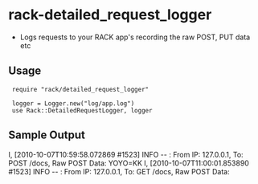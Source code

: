 rack-detailed_request_logger
============================
* Logs requests to your RACK app's recording the raw POST, PUT data etc

Usage
-----
     require "rack/detailed_request_logger"
     
     logger = Logger.new("log/app.log")
     use Rack::DetailedRequestLogger, logger
     
Sample Output
-------------
I, [2010-10-07T10:59:58.072869 #1523]  INFO -- : From IP: 127.0.0.1, To: POST /docs, Raw POST Data: YOYO=KK
I, [2010-10-07T11:00:01.853890 #1523]  INFO -- : From IP: 127.0.0.1, To: GET /docs, Raw POST Data: